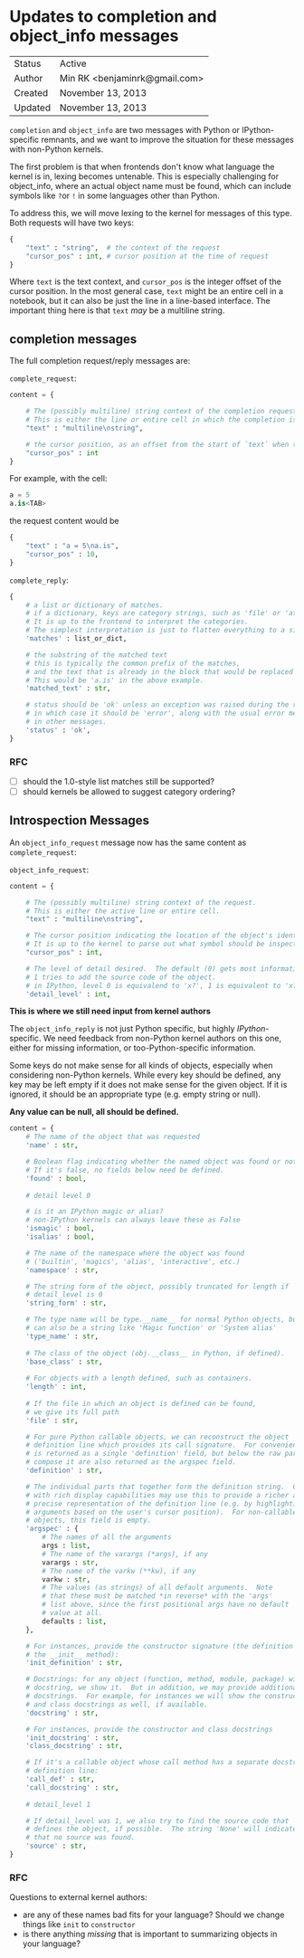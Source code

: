 # Updates to completion and object_info messages

<table>
<tr><td> Status </td><td> Active </td></tr>
<tr><td> Author </td><td> Min RK &lt;benjaminrk@gmail.com&gt;</td></tr>
<tr><td> Created </td><td> November 13, 2013</td></tr>
<tr><td> Updated </td><td> November 13, 2013</td></tr>
</table>


`completion` and `object_info` are two messages with Python or IPython-specific remnants,
and we want to improve the situation for these messages with non-Python kernels.

The first problem is that when frontends don't know what language the kernel is in,
lexing becomes untenable.
This is especially challenging for object_info, where an actual object name must be found,
which can include symbols like `?`or `!` in some languages other than Python.

To address this, we will move lexing to the kernel for messages of this type.
Both requests will have two keys:

```python
{
    "text" : "string",  # the context of the request
    "cursor_pos" : int, # cursor position at the time of request
}
```

Where `text` is the text context, and `cursor_pos` is the integer offset of the cursor position.
In the most general case, `text` might be an entire cell in a notebook,
but it can also be just the line in a line-based interface.
The important thing here is that `text` *may* be a multiline string.

## completion messages

The full completion request/reply messages are:

`complete_request`:

```python
content = {

    # The (possibly multiline) string context of the completion request.
    # This is either the line or entire cell in which the completion is being requested.
    "text" : "multiline\nstring",

    # the cursor position, as an offset from the start of `text` when the user hit TAB.
    "cursor_pos" : int
}
```

For example, with the cell:

```python
a = 5
a.is<TAB>
```

the request content would be

```python
{
    "text" : "a = 5\na.is",
    "cursor_pos" : 10,
}
```

`complete_reply`:

```python
{
    # a list or dictionary of matches.
    # if a dictionary, keys are category strings, such as 'file' or 'attributes'.
    # It is up to the frontend to interpret the categories.
    # The simplest interpretation is just to flatten everything to a single list.
    'matches' : list_or_dict,

    # the substring of the matched text
    # this is typically the common prefix of the matches,
    # and the text that is already in the block that would be replaced by the full completion.
    # This would be 'a.is' in the above example.
    'matched_text' : str,

    # status should be 'ok' unless an exception was raised during the request,
    # in which case it should be 'error', along with the usual error message content
    # in other messages.
    'status' : 'ok',
}
```
### RFC

- [ ] should the 1.0-style list matches still be supported?
- [ ] should kernels be allowed to suggest category ordering?

## Introspection Messages

An `object_info_request` message now has the same content as `complete_request`:

`object_info_request`:

```python
content = {

    # The (possibly multiline) string context of the request.
    # This is either the active line or entire cell.
    "text" : "multiline\nstring",

    # The cursor position indicating the location of the object's identifier.
    # It is up to the kernel to parse out what symbol should be inspected.
    "cursor_pos" : int,

    # The level of detail desired.  The default (0) gets most information about the object.
    # 1 tries to add the source code of the object.
    # in IPython, level 0 is equivalend to 'x?', 1 is equivalent to 'x??'.
    'detail_level' : int,
```

**This is where we still need input from kernel authors**

The `object_info_reply` is not just Python specific, but highly *IPython*-specific.
We need feedback from non-Python kernel authors on this one,
either for missing information, or too-Python-specific information.

Some keys do not make sense for all kinds of objects,
especially when considering non-Python kernels.
While every key should be defined, any key may be left empty
if it does not make sense for the given object.
If it is ignored, it should be an appropriate type (e.g. empty string or null).

**Any value can be null, all should be defined.**


```python
content = {
    # The name of the object that was requested
    'name' : str,

    # Boolean flag indicating whether the named object was found or not.
    # If it's false, no fields below need be defined.
    'found' : bool,
    
    # detail level 0

    # is it an IPython magic or alias?
    # non-IPython kernels can always leave these as False
    'ismagic' : bool,
    'isalias' : bool,

    # The name of the namespace where the object was found
    # ('builtin', 'magics', 'alias', 'interactive', etc.)
    'namespace' : str,

    # The string form of the object, possibly truncated for length if
    # detail_level is 0
    'string_form' : str,

    # The type name will be type.__name__ for normal Python objects, but it
    # can also be a string like 'Magic function' or 'System alias'
    'type_name' : str,
    
    # The class of the object (obj.__class__ in Python, if defined).
    'base_class' : str,
    
    # For objects with a length defined, such as containers.
    'length' : int,
    
    # If the file in which an object is defined can be found,
    # we give its full path
    'file' : str,

    # For pure Python callable objects, we can reconstruct the object
    # definition line which provides its call signature.  For convenience this
    # is returned as a single 'definition' field, but below the raw parts that
    # compose it are also returned as the argspec field.
    'definition' : str,

    # The individual parts that together form the definition string.  Clients
    # with rich display capabilities may use this to provide a richer and more
    # precise representation of the definition line (e.g. by highlighting
    # arguments based on the user's cursor position).  For non-callable
    # objects, this field is empty.
    'argspec' : { 
        # The names of all the arguments
        args : list,
        # The name of the varargs (*args), if any
        varargs : str,
        # The name of the varkw (**kw), if any
        varkw : str,
        # The values (as strings) of all default arguments.  Note
        # that these must be matched *in reverse* with the 'args'
        # list above, since the first positional args have no default
        # value at all.
        defaults : list,
    },

    # For instances, provide the constructor signature (the definition of
    # the __init__ method):
    'init_definition' : str,

    # Docstrings: for any object (function, method, module, package) with a
    # docstring, we show it.  But in addition, we may provide additional
    # docstrings.  For example, for instances we will show the constructor
    # and class docstrings as well, if available.
    'docstring' : str,

    # For instances, provide the constructor and class docstrings
    'init_docstring' : str,
    'class_docstring' : str,

    # If it's a callable object whose call method has a separate docstring and
    # definition line:
    'call_def' : str,
    'call_docstring' : str,
    
    # detail_level 1

    # If detail_level was 1, we also try to find the source code that
    # defines the object, if possible.  The string 'None' will indicate
    # that no source was found.
    'source' : str,
}
```

### RFC 

Questions to external kernel authors:

- are any of these names bad fits for your language? Should we change things like `init`
  to `constructor`
- is there anything *missing* that is important to summarizing objects in your language?